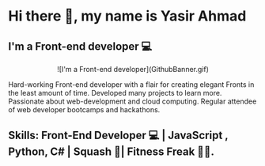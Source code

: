 # Hi there 👋, my name is Yasir Ahmad
## I'm a Front-end developer 💻
<center> ![I'm a Front-end developer](GithubBanner.gif) </center>

Hard-working Front-end developer with a flair for creating elegant Fronts in the least amount of time. Developed many projects to learn more. Passionate about web-development and cloud computing. Regular attendee of web developer bootcamps and hackathons.

## Skills: Front-End Developer 💻 | JavaScript , Python, C# | Squash 🎾| Fitness Freak 🤸‍♀️.





